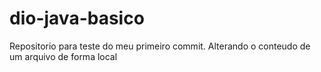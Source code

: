 # dio-java-basico
Repositorio para teste do meu primeiro commit.
Alterando o conteudo de um arquivo de forma local
